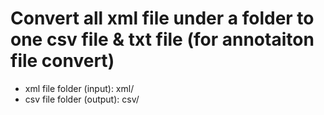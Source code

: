 # Convert all xml file under a folder to one csv file &amp; txt file (for annotaiton file convert)

* xml file folder (input): xml/
* csv file folder (output): csv/
